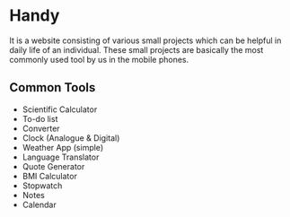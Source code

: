 # Handy

It is a website consisting of various small projects which can be helpful in daily life of an individual. These small projects are basically the most commonly used tool by us in the mobile phones.

## Common Tools

-   Scientific Calculator
-   To-do list
-   Converter
-   Clock (Analogue & Digital)
-   Weather App (simple)
-   Language Translator
-   Quote Generator
-   BMI Calculator
-   Stopwatch
-   Notes
-   Calendar
